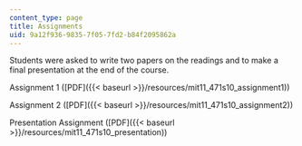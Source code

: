 ```yaml
---
content_type: page
title: Assignments
uid: 9a12f936-9835-7f05-7fd2-b84f2095862a
---
```


Students were asked to write two papers on the readings and to make a final presentation at the end of the course.

Assignment 1 ([PDF]({{< baseurl >}}/resources/mit11_471s10_assignment1))

Assignment 2 ([PDF]({{< baseurl >}}/resources/mit11_471s10_assignment2))

Presentation Assignment ([PDF]({{< baseurl >}}/resources/mit11_471s10_presentation))